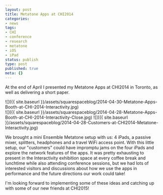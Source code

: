 ```yaml
---
layout: post
title: Metatone Apps at CHI2014
categories:
- news
tags:
- CHI
- conference
- research
- metatone
- iOS
- iPad
status: publish
type: post
published: true
meta: {}
---
```


At the end of April I presented my Metatone Apps at CHI2014 in Toronto, as well as delivering a short paper.

![]({{ site.baseurl }}/assets/squarespaceblog/2014-04-30-Metatone-Apps-Booth-at-CHI-2014-Interactivity.jpg)   
![]({{ site.baseurl }}/assets/squarespaceblog/2014-04-28-Metatone-Apps-Booth-at-CHI-2014-Interactivity-Close.jpg)
![]({{ site.baseurl }}/assets/squarespaceblog/2014-04-28-Customers-at-CHI2014-Metatone-Interactivity.jpg)

We brought a mini Ensemble Metatone setup with us: 4 iPads, a passive mixer, splitters, headphones and a travel WiFi access point. With this little setup, our "customers" could have impromptu jams on the four iPads and explore the network features of the apps. It was pretty exhausting to present in the Interactivity exhibition space at every coffee break and lunchtime while also attending conference sessions, but we had lots of interested visitors and discussions about how we use the apps in performance and the future directions our work could take!

I'm looking forward to implementing some of these ideas and catching up with some of our new friends at CHI2015!
